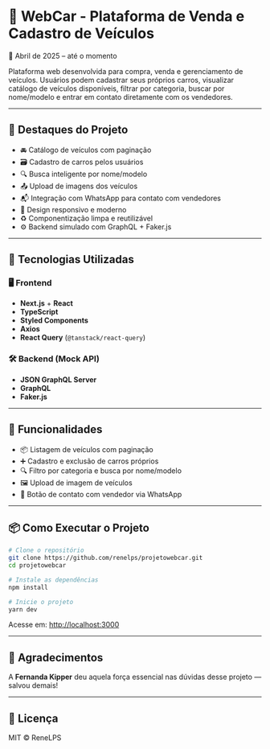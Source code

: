 # 🚗 WebCar - Plataforma de Venda e Cadastro de Veículos

📅 Abril de 2025 – até o momento

Plataforma web desenvolvida para compra, venda e gerenciamento de veículos. Usuários podem cadastrar seus próprios carros, visualizar catálogo de veículos disponíveis, filtrar por categoria, buscar por nome/modelo e entrar em contato diretamente com os vendedores.

---

## 🌟 Destaques do Projeto

* 🚘 Catálogo de veículos com paginação
* 🗃️ Cadastro de carros pelos usuários
* 🔍 Busca inteligente por nome/modelo
* 📤 Upload de imagens dos veículos
* 📬 Integração com WhatsApp para contato com vendedores
* 📱 Design responsivo e moderno
* ♻️ Componentização limpa e reutilizável
* ⚙️ Backend simulado com GraphQL + Faker.js

---

## 🧪 Tecnologias Utilizadas

### 🖥️ Frontend

* **Next.js** + **React**
* **TypeScript**
* **Styled Components**
* **Axios**
* **React Query** (`@tanstack/react-query`)

### 🛠️ Backend (Mock API)

* **JSON GraphQL Server**
* **GraphQL**
* **Faker.js**

---

## 🚀 Funcionalidades

* 📦 Listagem de veículos com paginação
* ➕ Cadastro e exclusão de carros próprios
* 🔍 Filtro por categoria e busca por nome/modelo
* 🖼️ Upload de imagem de veículos
* 📲 Botão de contato com vendedor via WhatsApp

---

## 📦 Como Executar o Projeto

```bash
# Clone o repositório
git clone https://github.com/renelps/projetowebcar.git
cd projetowebcar

# Instale as dependências
npm install

# Inicie o projeto
yarn dev
```

Acesse em: [http://localhost:3000](http://localhost:3000)

---

## 🤝 Agradecimentos

A **Fernanda Kipper** deu aquela força essencial nas dúvidas desse projeto — salvou demais!

---

## 📝 Licença

MIT © ReneLPS
